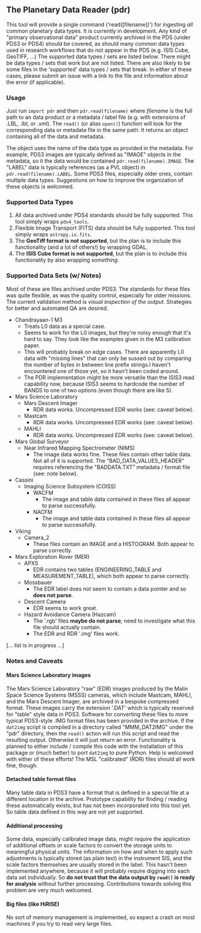 ## The Planetary Data Reader (pdr)
This tool will provide a single command ('read([filename])') for ingesting _all_ common planetary data types. It is currently in development. Any kind of "primary observational data" product currently archived in the PDS (under PDS3 or PDS4) should be covered, as should many common data types used in research workflows that do not appear in the PDS (e.g. ISIS Cube, GeoTIFF, ...) The supported data types / sets are listed below. There might be data types / sets that work but are not listed. There are also likely to be some files in the 'supported' data types / sets that break. In either of these cases, please submit an issue with a link to the file and information about the error (if applicable).

### Usage
Just run `import pdr` and then `pdr.read(filename)` where _filename_ is the full path to an data product _or_ a metadata / label file (e.g. with extensions of .LBL, .lbl, or .xml). The `read()` (or alias `open()`) function will look for the corresponding data or metadata file in the same path. It returns an object containing all of the data and metadata.

The object uses the name of the data type as provided in the metadata. For example, PDS3 images are typically defined as "IMAGE" objects in the metadata, so it the data would be contained `pdr.read(filename).IMAGE`. The "LABEL" data is typically references (as a PVL object) in `pdr.read(filename).LABEL`. Some PDS3 files, especially older ones, contain multiple data types. Suggestions on how to improve the organization of these objects is welcomed.

### Supported Data Types
1. All data archived under PDS4 standards should be fully supported. This tool simply wraps `pds4_tools`.
2. Flexible Image Transport (FITS) data should be fully supported. This tool simply wraps `astropy.io.fits`.
3. The **GeoTiff format is not supported**, but the plan is to include this functionality (and a lot of others!) by wrapping GDAL.
4. The **ISIS Cube format is not supported**, but the plan is to include this functionality by also wrapping _something_.

### Supported Data Sets (w/ Notes)
Most of these are files archived under PDS3. The standards for these files was quite flexible, as was the quality control, especially for older missions. The current validation method is _visual inspection of the output_. Strategies for better and automated QA are desired.

* Chandrayaan-1 M3
    * Treats L0 data as a special case.
    * Seems to work for the L0 images, but they're noisy enough that it's hard to say. They _look_ like the examples given in the M3 calibration paper.
    * This will probably break on edge cases. There are apparently L0 data with "missing lines" that can only be sussed out by comparing the number of bytes in between line prefix strings.I haven't encountered one of those yet, so it hasn't been coded around.
    * The PDR implementation might be more versatile than the ISIS3 read capability now, because ISIS3 seems to hardcode the number of BANDS to one of two options (even though there are like 5).
* Mars Science Laboratory
    * Mars Descent Imager
        * RDR data works. Uncompressed EDR works (see: caveat below).
    * Mastcam
        * RDR data works. Uncompressed EDR works (see: caveat below).
    * MAHLI
        * RDR data works. Uncompressed EDR works (see: caveat below).
* Mars Global Surveyor
    * Near Infrared Mapping Spectrometer (NIMS)
        * The image data works fine. These files contain other table data. Not all of it is supported. The "BAD_DATA_VALUES_HEADER" requires referencing the "BADDATA.TXT" metadata / format file (see: note below).
* Cassini
    * Imaging Science Subsystem (COISS)
        * WACFM
            * The image and table data contained in these files all appear to parse successfully.
        * NACFM
            * The image and table data contained in these files all appear to parse successfully.
* Viking
    * Camera_2
        * These files contain an IMAGE and a HISTOGRAM. Both appear to parse correctly.
* Mars Exploration Rover (MER)
    * APXS
        * EDR contains two tables (ENGINEERING_TABLE and MEASUREMENT_TABLE), which both appear to parse correctly.
    * Mossbauer
        * The EDR label does not seem to contain a data pointer and so **does not parse**.
    * Descent Camera
        * EDR seems to work great.
    * Hazard Avoidance Camera (Hazcam)
        * The '.rgb' files **maybe do not parse**; need to investigate what this file should actually contain.
        * The EDR and RDR '.img' files work.

[... list is in progress ...]
    
### Notes and Caveats
#### Mars Science Laboratory images
The Mars Science Laboratory "raw" (EDR) images produced by the Malin Space Science Systems (MSSS) cameras, which include Mastcam, MAHLI, and the Mars Descent Imager, are archived in a bespoke compressed format. These images carry the extension '.DAT' which is typically reserved for "table" style data in PDS3. Software for converting these files to more typical PDS3-style .IMG format files has been provided in the archive. If the `dat2img` script is compiled in a directory called "MMM_DAT2IMG" under the "pdr" directory, then the `read()` action will run this script and read the resulting output. Otherwise it will just return an error. Functionality is planned to either include / compile this code with the installation of this package or (much better) to port `dat2img` to pure Python. Help is welcomed with either of these efforts! The MSL "calibrated" (RDR) files should all work fine, though.

#### Detached table format files
Many table data in PDS3 have a format that is defined in a special file at a different location in the archive. Prototype capability for finding / reading these automatically exists, but has not been incorporated into this tool yet. So table data defined in this way are not yet supported.

#### Additional processing
Some data, especially calibrated image data, might require the application of additional offsets or scale factors to convert the storage units to meaningful physical units. The information on how and when to apply such adjustments is typically stored (as plain text) in the instrument SIS, and the scale factors themselves are usually stored in the label. This hasn't been implemented anywhere, because it will probably require digging into each data set individually. So **do not trust that the data output by `read()` is ready for analysis** without further processing. Contributions towards solving this problem are very much welcomed.

#### Big files (like HiRISE)
No sort of memory management is implemented, so expect a crash on most machines if you try to read very large files.

